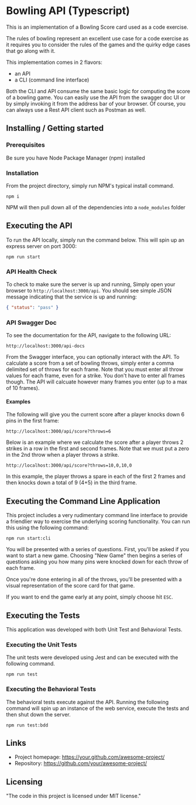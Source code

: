 # Bowling API (Typescript)
This is an implementation of a Bowling Score card used as a code exercise.

The rules of bowling represent an excellent use case for a code exercise
as it requires you to consider the rules of the games and the quirky
edge cases that go along with it.

This implementation comes in 2 flavors:
- an API
- a CLI (command line interface)

Both the CLI and API consume the same basic logic for computing the score of
a bowling game. You can easily use the API from the swagger doc UI or by
simply invoking it from the address bar of your browser. Of course, you can
always use a Rest API client such as Postman as well.

## Installing / Getting started

### Prerequisites

Be sure you have Node Package Manager (npm) installed

### Installation

From the project directory, simply run NPM's typical install command.

```shell
npm i
```

NPM will then pull down all of the dependencies into a `node_modules` folder

## Executing the API

To run the API locally, simply run the command below. This will spin up an
express server on port 3000:

```shell
npm run start
```

### API Health Check

To check to make sure the server is up and running, Simply open your browser
to `http://localhost:3000/api`.  You should see simple JSON message indicating
that the service is up and running:

```JSON
{ "status": "pass" }
```

### API Swagger Doc

To see the documentation for the API, navigate to the following URL:

`http://localhost:3000/api-docs`

From the Swagger interface, you can optionally interact with the API.  To
calculate a score from a set of bowling throws, simply enter a comma delimited
set of throws for each frame.  Note that you must enter all throw values for
each frame, even for a strike. You don't have to enter all frames though. The
API will calcuate however many frames you enter (up to a max of 10 frames).

#### Examples

The following will give you the current score after a player knocks down 6 pins
in the first frame:

`http://localhost:3000/api/score?throws=6`


Below is an example where we calculate the score after a player throws 2
strikes in a row in the first and second frames. Note that we must put a zero
in the 2nd throw when a player throws a strike.

`http://localhost:3000/api/score?throws=10,0,10,0`

In this example, the player throws a spare in each of the first 2 frames and then
knocks down a total of 9 (4+5) in the third frame.

## Executing the Command Line Application

This project includes a very rudimentary command line interface to provide a
friendlier way to exercise the underlying scoring functionality.  You can run
this using the following command:

```shell
npm run start:cli
```

You will be presented with a series of questions. First, you'll be asked if
you want to start a new game. Choosing "New Game" then begins a series of
questions asking you how many pins were knocked down for each throw of each
frame.

Once you're done entering in all of the throws, you'll be presented with a
visual representation of the score card for that game.

If you want to end the game early at any point, simply choose hit `ESC`.

## Executing the Tests

This application was developed with both Unit Test and Behavioral Tests.

### Executing the Unit Tests

The unit tests were developed using Jest and can be executed with the following
command.

```shell
npm run test
```

### Executing the Behavioral Tests

The behavioral tests execute against the API. Running the following command will spin
up an instance of the web service, execute the tests and then shut down the server.

```shell
npm run test:bdd
```

## Links

- Project homepage: https://your.github.com/awesome-project/
- Repository: https://github.com/your/awesome-project/

## Licensing

"The code in this project is licensed under MIT license."
